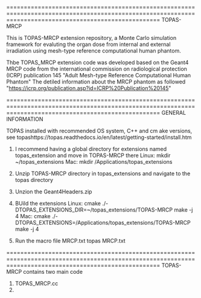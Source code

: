 ========================================================================================================================================================
TOPAS-MRCP

This is TOPAS-MRCP extension repository, a Monte Carlo simulation framework for evaluting the organ dose from internal and external irradiation using mesh-type reference computational human phantom. 

Thbe TOPAS_MRCP extension code was developed based on the Geant4 MRCP code from the international commission on radiological protection (ICRP) publication 145 "Adult Mesh-type Reference Computational Human Phantom"
The detiled information about the MRCP phantom as followed
"https://icrp.org/publication.asp?id=ICRP%20Publication%20145"

========================================================================================================================================================
GENERAL INFORMATION

TOPAS installed with recommended OS system, C++ and cm ake versions, see topashttps://topas.readthedocs.io/en/latest/getting-started/install.htm
1.	I recommend having a global directory for extensions named topas_extension and move in TOPAS-MRCP there
    Linux: mkdir ~/topas_extensions 
    Mac: mkdir /Applications/topas_extensions
    
2.  Unzip TOPAS-MRCP directory in topas_extensions and navigate to the topas directory

3.	Unzion the Geant4Headers.zip

4.	BUild the extensions 
  	Linux: cmake ./-DTOPAS_EXTENSIONS_DIR=~/topas_extensions/TOPAS-MRCP make -j 4 
	  Mac: cmake ./-DTOPAS_EXTENSIONS=/Applications/topas_extensions/TOPAS-MRCP make -j 4

5.	Run the macro file MRCP.txt topas MRCP.txt

========================================================================================================================================================
TOPAS-MRCP contains two main code 
1. TOPAS_MRCP.cc
2. 



